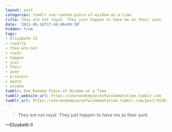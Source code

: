 ```yaml
---
layout: post
categories: tumblr one-random-piece-of-wisdom-at-a-time
title: They are not royal. They just happen to have me as their aunt.
date: '2011-05-16T17:46:06+09:30'
hidden: true
tags:
- Elizabeth-II
- royalty
- they-are-not
- royal
- happen
- just
- their
- aunt
- princess
- quote
- wisdom
tumblr: One Random Piece of Wisdom at a Time
tumblr_website_url: https://onerandompieceofwisdomatatime.tumblr.com
tumblr_url: https://onerandompieceofwisdomatatime.tumblr.com/post/5539701458/they-are-not-royal-they-just-happen-to-have-me-as
---
```

> They are not royal. They just happen to have me as their aunt.

—Elizabeth II
